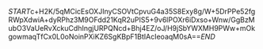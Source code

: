 $START$c+H2K/5qMCicEsOXJInyCSOVtCpvuG4a35S8Exy8g/W+5DrPPe52fgRWpXdwiA+dyRPhz3M9OFdd21KqR2uPIS5+9v6lPOXr6iDxso+Wnw/GgBzMubO3VaUeRvXckuCdhIngjURPQNcd+Bhj4EZ/oJ/H9jSbYWXMH9PWw+mOkgowmaqTfCx0L0oNoinPXiKZ6SgKBpF1BtIAcIeoaqM0sA==$END$